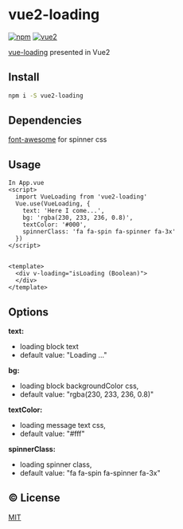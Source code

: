 # vue2-loading
 


[![npm](https://img.shields.io/npm/v/vue2-loading.svg)](https://www.npmjs.com/package/vue2-loading)
[![vue2](https://img.shields.io/badge/vue-2.x-brightgreen.svg)](https://vuejs.org/)

[vue-loading](https://github.com/Coffcer/vue-loading) presented in Vue2

## Install
```bash
npm i -S vue2-loading
```

## Dependencies
[font-awesome](https://github.com/FortAwesome/Font-Awesome) 
for spinner css

## Usage
```vue
In App.vue
<script>
  import VueLoading from 'vue2-loading'
  Vue.use(VueLoading, {
    text: 'Here I come...',
    bg: 'rgba(230, 233, 236, 0.8)',
    textColor: '#000',
	spinnerClass: 'fa fa-spin fa-spinner fa-3x'
  })
</script>


<template>
  <div v-loading="isLoading (Boolean)"> 
  </div>
</template>
```

## Options

**text:**  
* loading block text
* default value: "Loading ..."
 
**bg:** 
* loading block backgroundColor css, 
* default value: "rgba(230, 233, 236, 0.8)"

**textColor:** 
* loading message text css, 
* default value: "#fff"

**spinnerClass:** 
* loading spinner class, 
* default value: "fa fa-spin fa-spinner fa-3x"

## :copyright: License

[MIT](http://opensource.org/licenses/MIT)
